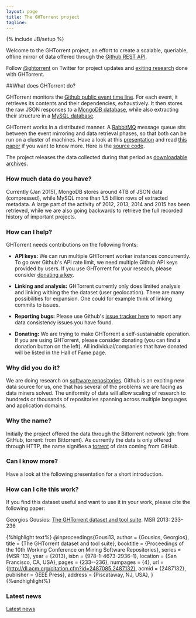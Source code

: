 ```yaml
---
layout: page
title: The GHTorrent project
tagline:
---
```

{% include JB/setup %}

Welcome to the GHTorrent project, an effort to create a scalable, queriable,
offline mirror of data offered through the [Github REST API](http://developer.github.com).

Follow [@ghtorrent](https://twitter.com/ghtorrent) on Twitter for project
updates and [exiting research](halloffame.html) done with GHTorrent.

##What does GHTorrent do?

GHTorrent monitors the [Github public event time
line](https://api.github.com/events). For each event, it retrieves its contents
and their dependencies, exhaustively. It then stores the raw JSON responses to a
[MongoDB database](raw.html), while also extracting their structure in a [MySQL
database](relational.html).

GHTorrent works in a distributed manner. A [RabbitMQ](http://www.rabbitmq.com/)
message queue sits between the event mirroring and data retrieval phases, so
that both can be run on a cluster of machines. Have a look at this
[presentation](https://speakerdeck.com/gousiosg/mining-github-for-fun-and-profit)
and read [this paper](http://gousios.gr/bibliography/GS12.html) if you want to
know more. Here is the [source code](https://github.com/gousiosg/github-mirror).

The project releases the data collected during that period as
[downloadable archives](downloads.html).

### How much data do you have?

Currently (Jan 2015), MongoDB stores around 4TB of JSON data (compressed), while
MySQL more than 1.5 billion rows of extracted metadata.  A large part of the
activity of 2012, 2013, 2014 and 2015 has been retrieved, while we are also
going backwards to retrieve the full recorded history of important projects.

### How can I help?

GHTorrent needs contributions on the following fronts:

* **API keys:** We can run multiple GHTorrent worker instances concurrently. To
go over Github's API rate limit, we need multiple Github API keys provided by
users.  If you use GHTorrent for your reseach, please consider [donating a
key](services.html).

* **Linking and analysis:** GHTorrent currently only does limited analysis and
linking withing the the dataset (user geolocation). There are many possibilities
for expansion. One could for example think of linking commits to issues.

* **Reporting bugs:** Please use Github's [issue tracker here](https://github.com/gousiosg/ghtorrent.org/issues) to report any data consistency issues you have found.

* **Donating:** We are trying to make GHTorrent a self-sustainable operation.
If you are using GHTorrent, please consider donating (you can find a donation
button on the left). All individual/companies that have donated will be listed
in the Hall of Fame page.

### Why did you do it?

We are doing research on [software repositories](http://www.msrconf.org/).
Github is an exciting new data source for us, one that has several of the
problems we are facing as data miners solved. The uniformity of data
will allow scaling of research to hundreds or thousands of repositories
spanning across multiple languages and application domains.

### Why the name?

Initially the project offered the data through the Bittorrent network (gh: from
GitHub, torrent: from Bittorrent). As currently the data is only offered through
HTTP, the name signifies a [torrent](https://en.wiktionary.org/wiki/torrent) of
data coming from GitHub.

### Can I know more?

Have a look at the following presentation for a short introduction.

<div style="width: 50%;margin-left:auto;margin-right:auto;">
<script class="speakerdeck-embed" data-id="75bea5909fbb0130f0eb364613f6f036" data-ratio="1.33333" src="//speakerdeck.com/assets/embed.js"></script>
</div>

### How can I cite this work?

If you find this dataset useful and want to use it in your work, please cite the
following paper:

Georgios Gousios: [The GHTorrent dataset and tool
suite](http://www.gousios.gr/bibliography/G13.html). MSR 2013: 233-236

{%highlight text%}
@inproceedings{Gousi13,
  author = {Gousios, Georgios},
  title = {The GHTorrent dataset and tool suite},
  booktitle = {Proceedings of the 10th Working Conference on Mining Software
    Repositories},
  series = {MSR '13},
  year = {2013},
  isbn = {978-1-4673-2936-1},
  location = {San Francisco, CA, USA},
  pages = {233--236},
  numpages = {4},
  url = {http://dl.acm.org/citation.cfm?id=2487085.2487132},
  acmid = {2487132},
  publisher = {IEEE Press},
  address = {Piscataway, NJ, USA},
}
{%endhighlight%}

### Latest news

<a class="twitter-timeline"
  data-widget-id="608916912693751808"
  href="https://twitter.com/ghtorrent"
  data-screen-name="ghtorrent">
Latest news
</a>
